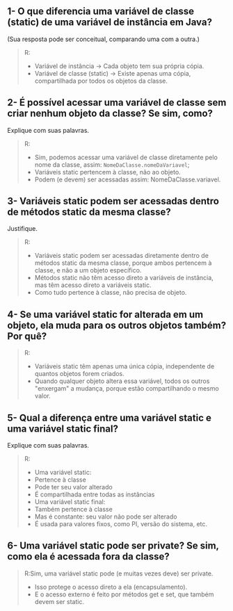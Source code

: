 ## 1- O que diferencia uma variável de classe (static) de uma variável de instância em Java?
(Sua resposta pode ser conceitual, comparando uma com a outra.)

> R:
> - Variável de instância → Cada objeto tem sua própria cópia.
> - Variável de classe (static) → Existe apenas uma cópia, compartilhada por todos os objetos da classe.

## 2- É possível acessar uma variável de classe sem criar nenhum objeto da classe? Se sim, como?
Explique com suas palavras.

> R:
> - Sim, podemos acessar uma variável de classe diretamente pelo nome da classe, assim:
  `NomeDaClasse.nomeDaVariavel`;
> - Variáveis static pertencem à classe, não ao objeto.
> - Podem (e devem) ser acessadas assim: NomeDaClasse.variavel.

## 3- Variáveis static podem ser acessadas dentro de métodos static da mesma classe? 
Justifique.

> R:
> - Variáveis static podem ser acessadas diretamente dentro de métodos static da mesma classe, porque ambos pertencem à classe, e não a um objeto específico.
> - Métodos static não têm acesso direto a variáveis de instância, mas têm acesso direto a variáveis static.
> - Como tudo pertence à classe, não precisa de objeto.

## 4- Se uma variável static for alterada em um objeto, ela muda para os outros objetos também? Por quê?

> R:
> - Variáveis static têm apenas uma única cópia, independente de quantos objetos forem criados.
> - Quando qualquer objeto altera essa variável, todos os outros "enxergam" a mudança, porque estão compartilhando o mesmo valor.

## 5- Qual a diferença entre uma variável static e uma variável static final?
Explique com suas palavras.

> R:
>- Uma variável static:
   >  - Pertence à classe
   >  - Pode ter seu valor alterado
   >  - É compartilhada entre todas as instâncias
>- Uma variável static final:
   >  - Também pertence à classe
   >  - Mas é constante: seu valor não pode ser alterado
   >  - É usada para valores fixos, como PI, versão do sistema, etc.

## 6- Uma variável static pode ser private? Se sim, como ela é acessada fora da classe?

> R:Sim, uma variável static pode (e muitas vezes deve) ser private.
>- Isso protege o acesso direto a ela (encapsulamento).
>- E o acesso externo é feito por métodos get e set, que também devem ser static.
